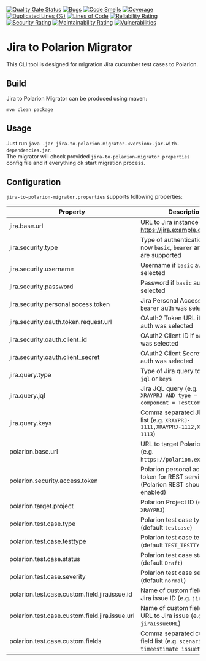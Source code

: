 [![Quality Gate Status](https://sonarcloud.io/api/project_badges/measure?project=SchweizerischeBundesbahnen_jira-to-polarion-migrator&metric=alert_status)](https://sonarcloud.io/summary/new_code?id=SchweizerischeBundesbahnen_jira-to-polarion-migrator)
[![Bugs](https://sonarcloud.io/api/project_badges/measure?project=SchweizerischeBundesbahnen_jira-to-polarion-migrator&metric=bugs)](https://sonarcloud.io/summary/new_code?id=SchweizerischeBundesbahnen_jira-to-polarion-migrator)
[![Code Smells](https://sonarcloud.io/api/project_badges/measure?project=SchweizerischeBundesbahnen_jira-to-polarion-migrator&metric=code_smells)](https://sonarcloud.io/summary/new_code?id=SchweizerischeBundesbahnen_jira-to-polarion-migrator)
[![Coverage](https://sonarcloud.io/api/project_badges/measure?project=SchweizerischeBundesbahnen_jira-to-polarion-migrator&metric=coverage)](https://sonarcloud.io/summary/new_code?id=SchweizerischeBundesbahnen_jira-to-polarion-migrator)
[![Duplicated Lines (%)](https://sonarcloud.io/api/project_badges/measure?project=SchweizerischeBundesbahnen_jira-to-polarion-migrator&metric=duplicated_lines_density)](https://sonarcloud.io/summary/new_code?id=SchweizerischeBundesbahnen_jira-to-polarion-migrator)
[![Lines of Code](https://sonarcloud.io/api/project_badges/measure?project=SchweizerischeBundesbahnen_jira-to-polarion-migrator&metric=ncloc)](https://sonarcloud.io/summary/new_code?id=SchweizerischeBundesbahnen_jira-to-polarion-migrator)
[![Reliability Rating](https://sonarcloud.io/api/project_badges/measure?project=SchweizerischeBundesbahnen_jira-to-polarion-migrator&metric=reliability_rating)](https://sonarcloud.io/summary/new_code?id=SchweizerischeBundesbahnen_jira-to-polarion-migrator)
[![Security Rating](https://sonarcloud.io/api/project_badges/measure?project=SchweizerischeBundesbahnen_jira-to-polarion-migrator&metric=security_rating)](https://sonarcloud.io/summary/new_code?id=SchweizerischeBundesbahnen_jira-to-polarion-migrator)
[![Maintainability Rating](https://sonarcloud.io/api/project_badges/measure?project=SchweizerischeBundesbahnen_jira-to-polarion-migrator&metric=sqale_rating)](https://sonarcloud.io/summary/new_code?id=SchweizerischeBundesbahnen_jira-to-polarion-migrator)
[![Vulnerabilities](https://sonarcloud.io/api/project_badges/measure?project=SchweizerischeBundesbahnen_jira-to-polarion-migrator&metric=vulnerabilities)](https://sonarcloud.io/summary/new_code?id=SchweizerischeBundesbahnen_jira-to-polarion-migrator)

# Jira to Polarion Migrator

This CLI tool is designed for migration Jira cucumber test cases to Polarion.

## Build

Jira to Polarion Migrator can be produced using maven:
```
mvn clean package
```

## Usage

Just run `java -jar jira-to-polarion-migrator-<version>-jar-with-dependencies.jar`.\
The migrator will check provided `jira-to-polarion-migrator.properties` config file and if everything ok start migration process.

## Configuration

`jira-to-polarion-migrator.properties` supports following properties:

| Property                                       | Description                                                                             |
|------------------------------------------------|-----------------------------------------------------------------------------------------|
| jira.base.url                                  | URL to Jira instance (e.g. https://jira.example.com)                                    |
| jira.security.type                             | Type of authentication for Jira: now `basic`, `bearer` and `oauth` are supported        |
| jira.security.username                         | Username if `basic` auth was selected                                                   |
| jira.security.password                         | Password if `basic` auth was selected                                                   |
| jira.security.personal.access.token            | Jira Personal Access Token if `bearer` auth was selected                                |
| jira.security.oauth.token.request.url          | OAuth2 Token URL if `oauth` auth was selected                                           |
| jira.security.oauth.client_id                  | OAuth2 Client ID if `oauth` auth was selected                                           |
| jira.security.oauth.client_secret              | OAuth2 Client Secret if `oauth` auth was selected                                       |
| jira.query.type                                | Type of Jira query to be used: `jql` or `keys`                                          |
| jira.query.jql                                 | Jira JQL query (e.g. `project = XRAYPRJ AND type = Test AND component = TestComponent`) |
| jira.query.keys                                | Comma separated Jira issues list (e.g. `XRAYPRJ-1111,XRAYPRJ-1112,XRAYPRJ-1113`)        |
| polarion.base.url                              | URL to target Polarion instance (e.g. `https://polarion.example.com`)                   |
| polarion.security.access.token                 | Polarion personal access token for REST services (Polarion REST should be enabled)      |
| polarion.target.project                        | Polarion Project ID (e.g. `XRAYPRJ`)                                                    |
| polarion.test.case.type                        | Polarion test case type (default `testcase`)                                            |
| polarion.test.case.testtype                    | Polarion test case testtype (default `TEST_TESTTYPE`)                                   |
| polarion.test.case.status                      | Polarion test case status (default `Draft`)                                             |
| polarion.test.case.severity                    | Polarion test case severity (default `normal`)                                          |
| polarion.test.case.custom.field.jira.issue.id  | Name of custom field to store Jira issue ID (e.g. `jiraIssueID`)                        |
| polarion.test.case.custom.field.jira.issue.url | Name of custom field to store URL to Jira issue (e.g. `jiraIssueURL`)                   |
| polarion.test.case.custom.fields               | Comma separated custom field list (e.g. `scenario timeestimate issuetype.name`)         |
